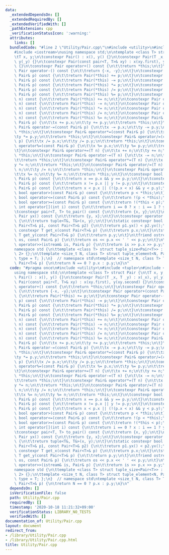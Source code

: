 ```yaml
---
data:
  _extendedDependsOn: []
  _extendedRequiredBy: []
  _extendedVerifiedWith: []
  _pathExtension: cpp
  _verificationStatusIcon: ':warning:'
  attributes:
    links: []
  bundledCode: "#line 2 \"Utility/Pair.cpp\"\n#include <utility>\n#include <tuple>\n\
    #include <iostream>\nusing namespace std;\n\ntemplate <class T> struct Pair {\n\
    \tT x, y;\n\tconstexpr Pair() : x(), y() {}\n\tconstexpr Pair(T _x, T _y) : x(_x),\
    \ y(_y) {}\n\tconstexpr Pair(const pair<T, T>& xy) : x(xy.first), y(xy.second)\
    \ {}\n\tconstexpr Pair operator+() const {\n\t\treturn *this;\n\t}\n\tconstexpr\
    \ Pair operator-() const {\n\t\treturn {-x, -y};\n\t}\n\tconstexpr Pair operator+(const\
    \ Pair& p) const {\n\t\treturn Pair(*this) += p;\n\t}\n\tconstexpr Pair operator-(const\
    \ Pair& p) const {\n\t\treturn Pair(*this) -= p;\n\t}\n\tconstexpr Pair operator*(const\
    \ Pair& p) const {\n\t\treturn Pair(*this) *= p;\n\t}\n\tconstexpr Pair operator/(const\
    \ Pair& p) const {\n\t\treturn Pair(*this) /= p;\n\t}\n\tconstexpr Pair operator%(const\
    \ Pair& p) const {\n\t\treturn Pair(*this) %= p;\n\t}\n\tconstexpr Pair operator+(T\
    \ n) const {\n\t\treturn Pair(*this) += n;\n\t}\n\tconstexpr Pair operator-(T\
    \ n) const {\n\t\treturn Pair(*this) -= n;\n\t}\n\tconstexpr Pair operator*(T\
    \ n) const {\n\t\treturn Pair(*this) *= n;\n\t}\n\tconstexpr Pair operator/(T\
    \ n) const {\n\t\treturn Pair(*this) /= n;\n\t}\n\tconstexpr Pair operator%(T\
    \ n) const {\n\t\treturn Pair(*this) %= n;\n\t}\n\tconstexpr Pair& operator+=(const\
    \ Pair& p) {\n\t\tx += p.x;\n\t\ty += p.y;\n\t\treturn *this;\n\t}\n\tconstexpr\
    \ Pair& operator-=(const Pair& p) {\n\t\tx -= p.x;\n\t\ty -= p.y;\n\t\treturn\
    \ *this;\n\t}\n\tconstexpr Pair& operator*=(const Pair& p) {\n\t\tx *= p.x;\n\t\
    \ty *= p.y;\n\t\treturn *this;\n\t}\n\tconstexpr Pair& operator/=(const Pair&\
    \ p) {\n\t\tx /= p.x;\n\t\ty /= p.y;\n\t\treturn *this;\n\t}\n\tconstexpr Pair&\
    \ operator%=(const Pair& p) {\n\t\tx %= p.x;\n\t\ty %= p.y;\n\t\treturn *this;\n\
    \t}\n\tconstexpr Pair& operator+=(T n) {\n\t\tx += n;\n\t\ty += n;\n\t\treturn\
    \ *this;\n\t}\n\tconstexpr Pair& operator-=(T n) {\n\t\tx -= n;\n\t\ty -= n;\n\
    \t\treturn *this;\n\t}\n\tconstexpr Pair& operator*=(T n) {\n\t\tx *= n;\n\t\t\
    y *= n;\n\t\treturn *this;\n\t}\n\tconstexpr Pair& operator/=(T n) {\n\t\tx /=\
    \ n;\n\t\ty /= n;\n\t\treturn *this;\n\t}\n\tconstexpr Pair& operator%=(T n) {\n\
    \t\tx %= n;\n\t\ty %= n;\n\t\treturn *this;\n\t}\n\tconstexpr bool operator==(const\
    \ Pair& p) const {\n\t\treturn x == p.x && y == p.y;\n\t}\n\tconstexpr bool operator!=(const\
    \ Pair& p) const {\n\t\treturn x != p.x || y != p.y;\n\t}\n\tconstexpr bool operator<(const\
    \ Pair& p) const {\n\t\treturn x < p.x || (!(p.x < x) && y < p.y);\n\t}\n\tconstexpr\
    \ bool operator>(const Pair& p) const {\n\t\treturn p < *this;\n\t}\n\tconstexpr\
    \ bool operator<=(const Pair& p) const {\n\t\treturn !(p < *this);\n\t}\n\tconstexpr\
    \ bool operator>=(const Pair& p) const {\n\t\treturn !(*this < p);\n\t}\n\tconstexpr\
    \ int operator[](int i) const {\n\t\treturn i == 0 ? x : i == 1 ? y : 0;\n\t}\n\
    \tconstexpr pair<T, T> to_pair() const {\n\t\treturn {x, y};\n\t}\n\tconstexpr\
    \ Pair yx() const {\n\t\treturn {y, x};\n\t}\n\tconstexpr operator tuple<T&, T&>()\
    \ {\n\t\treturn tuple<T&, T&>(x, y);\n\t}\n\tstatic constexpr bool cmp_y(const\
    \ Pair<T>& p1, const Pair<T>& p2) {\n\t\treturn p1.yx() < p2.yx();\n\t}\n\tstatic\
    \ constexpr T get_x(const Pair<T>& p) {\n\t\treturn p.x;\n\t}\n\tstatic constexpr\
    \ T get_y(const Pair<T>& p) {\n\t\treturn p.y;\n\t}\n\tfriend ostream& operator<<(ostream&\
    \ os, const Pair& p) {\n\t\treturn os << p.x << ' ' << p.y;\n\t}\n\tfriend istream&\
    \ operator>>(istream& is, Pair& p) {\n\t\treturn is >> p.x >> p.y;\n\t}\n};\n\
    namespace std {\n\ttemplate <class T> struct tuple_size<Pair<T>> : integral_constant<size_t,\
    \ 2> {};\n\ttemplate <size_t N, class T> struct tuple_element<N, Pair<T>> { using\
    \ type = T; };\n}  // namespace std\ntemplate <size_t N, class T> T get(const\
    \ Pair<T>& p) {\n\treturn N == 0 ? p.x : p.y;\n}\n"
  code: "#pragma once\n#include <utility>\n#include <tuple>\n#include <iostream>\n\
    using namespace std;\n\ntemplate <class T> struct Pair {\n\tT x, y;\n\tconstexpr\
    \ Pair() : x(), y() {}\n\tconstexpr Pair(T _x, T _y) : x(_x), y(_y) {}\n\tconstexpr\
    \ Pair(const pair<T, T>& xy) : x(xy.first), y(xy.second) {}\n\tconstexpr Pair\
    \ operator+() const {\n\t\treturn *this;\n\t}\n\tconstexpr Pair operator-() const\
    \ {\n\t\treturn {-x, -y};\n\t}\n\tconstexpr Pair operator+(const Pair& p) const\
    \ {\n\t\treturn Pair(*this) += p;\n\t}\n\tconstexpr Pair operator-(const Pair&\
    \ p) const {\n\t\treturn Pair(*this) -= p;\n\t}\n\tconstexpr Pair operator*(const\
    \ Pair& p) const {\n\t\treturn Pair(*this) *= p;\n\t}\n\tconstexpr Pair operator/(const\
    \ Pair& p) const {\n\t\treturn Pair(*this) /= p;\n\t}\n\tconstexpr Pair operator%(const\
    \ Pair& p) const {\n\t\treturn Pair(*this) %= p;\n\t}\n\tconstexpr Pair operator+(T\
    \ n) const {\n\t\treturn Pair(*this) += n;\n\t}\n\tconstexpr Pair operator-(T\
    \ n) const {\n\t\treturn Pair(*this) -= n;\n\t}\n\tconstexpr Pair operator*(T\
    \ n) const {\n\t\treturn Pair(*this) *= n;\n\t}\n\tconstexpr Pair operator/(T\
    \ n) const {\n\t\treturn Pair(*this) /= n;\n\t}\n\tconstexpr Pair operator%(T\
    \ n) const {\n\t\treturn Pair(*this) %= n;\n\t}\n\tconstexpr Pair& operator+=(const\
    \ Pair& p) {\n\t\tx += p.x;\n\t\ty += p.y;\n\t\treturn *this;\n\t}\n\tconstexpr\
    \ Pair& operator-=(const Pair& p) {\n\t\tx -= p.x;\n\t\ty -= p.y;\n\t\treturn\
    \ *this;\n\t}\n\tconstexpr Pair& operator*=(const Pair& p) {\n\t\tx *= p.x;\n\t\
    \ty *= p.y;\n\t\treturn *this;\n\t}\n\tconstexpr Pair& operator/=(const Pair&\
    \ p) {\n\t\tx /= p.x;\n\t\ty /= p.y;\n\t\treturn *this;\n\t}\n\tconstexpr Pair&\
    \ operator%=(const Pair& p) {\n\t\tx %= p.x;\n\t\ty %= p.y;\n\t\treturn *this;\n\
    \t}\n\tconstexpr Pair& operator+=(T n) {\n\t\tx += n;\n\t\ty += n;\n\t\treturn\
    \ *this;\n\t}\n\tconstexpr Pair& operator-=(T n) {\n\t\tx -= n;\n\t\ty -= n;\n\
    \t\treturn *this;\n\t}\n\tconstexpr Pair& operator*=(T n) {\n\t\tx *= n;\n\t\t\
    y *= n;\n\t\treturn *this;\n\t}\n\tconstexpr Pair& operator/=(T n) {\n\t\tx /=\
    \ n;\n\t\ty /= n;\n\t\treturn *this;\n\t}\n\tconstexpr Pair& operator%=(T n) {\n\
    \t\tx %= n;\n\t\ty %= n;\n\t\treturn *this;\n\t}\n\tconstexpr bool operator==(const\
    \ Pair& p) const {\n\t\treturn x == p.x && y == p.y;\n\t}\n\tconstexpr bool operator!=(const\
    \ Pair& p) const {\n\t\treturn x != p.x || y != p.y;\n\t}\n\tconstexpr bool operator<(const\
    \ Pair& p) const {\n\t\treturn x < p.x || (!(p.x < x) && y < p.y);\n\t}\n\tconstexpr\
    \ bool operator>(const Pair& p) const {\n\t\treturn p < *this;\n\t}\n\tconstexpr\
    \ bool operator<=(const Pair& p) const {\n\t\treturn !(p < *this);\n\t}\n\tconstexpr\
    \ bool operator>=(const Pair& p) const {\n\t\treturn !(*this < p);\n\t}\n\tconstexpr\
    \ int operator[](int i) const {\n\t\treturn i == 0 ? x : i == 1 ? y : 0;\n\t}\n\
    \tconstexpr pair<T, T> to_pair() const {\n\t\treturn {x, y};\n\t}\n\tconstexpr\
    \ Pair yx() const {\n\t\treturn {y, x};\n\t}\n\tconstexpr operator tuple<T&, T&>()\
    \ {\n\t\treturn tuple<T&, T&>(x, y);\n\t}\n\tstatic constexpr bool cmp_y(const\
    \ Pair<T>& p1, const Pair<T>& p2) {\n\t\treturn p1.yx() < p2.yx();\n\t}\n\tstatic\
    \ constexpr T get_x(const Pair<T>& p) {\n\t\treturn p.x;\n\t}\n\tstatic constexpr\
    \ T get_y(const Pair<T>& p) {\n\t\treturn p.y;\n\t}\n\tfriend ostream& operator<<(ostream&\
    \ os, const Pair& p) {\n\t\treturn os << p.x << ' ' << p.y;\n\t}\n\tfriend istream&\
    \ operator>>(istream& is, Pair& p) {\n\t\treturn is >> p.x >> p.y;\n\t}\n};\n\
    namespace std {\n\ttemplate <class T> struct tuple_size<Pair<T>> : integral_constant<size_t,\
    \ 2> {};\n\ttemplate <size_t N, class T> struct tuple_element<N, Pair<T>> { using\
    \ type = T; };\n}  // namespace std\ntemplate <size_t N, class T> T get(const\
    \ Pair<T>& p) {\n\treturn N == 0 ? p.x : p.y;\n}\n"
  dependsOn: []
  isVerificationFile: false
  path: Utility/Pair.cpp
  requiredBy: []
  timestamp: '2020-10-18 11:21:32+09:00'
  verificationStatus: LIBRARY_NO_TESTS
  verifiedWith: []
documentation_of: Utility/Pair.cpp
layout: document
redirect_from:
- /library/Utility/Pair.cpp
- /library/Utility/Pair.cpp.html
title: Utility/Pair.cpp
---
```

